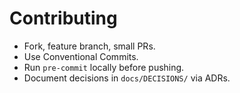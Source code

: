# Contributing

- Fork, feature branch, small PRs.
- Use Conventional Commits.
- Run `pre-commit` locally before pushing.
- Document decisions in `docs/DECISIONS/` via ADRs.
